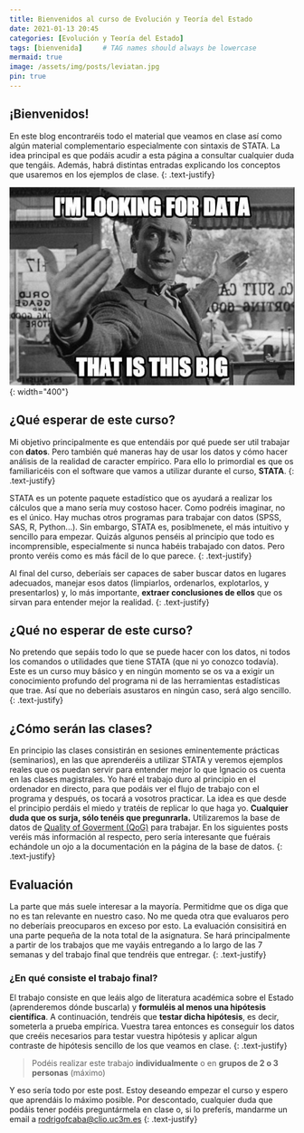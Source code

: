 ```yaml
---
title: Bienvenidos al curso de Evolución y Teoría del Estado
date: 2021-01-13 20:45
categories: [Evolución y Teoría del Estado]
tags: [bienvenida]     # TAG names should always be lowercase
mermaid: true
image: /assets/img/posts/leviatan.jpg
pin: true
---
```


## ¡Bienvenidos!

En este blog encontraréis todo el material que veamos en clase así como algún material complementario especialmente con sintaxis de STATA. La idea principal es que podáis acudir a esta página a consultar cualquier duda que tengáis. Además, habrá distintas entradas explicando los conceptos que usaremos en los ejemplos de clase.
{: .text-justify}

![I'm looking for data this big](/assets/img/posts/Bws7vMhIIAAFK9R.jpg){: width="400"}

## ¿Qué esperar de este curso?

Mi objetivo principalmente es que entendáis por qué puede ser util trabajar con **datos**. Pero también qué maneras hay de usar los datos y cómo hacer análisis de la realidad de caracter empírico. Para ello lo primordial es que os familiaricéis con el software que vamos a utilizar durante el curso, **STATA**.
{: .text-justify}

STATA es un potente paquete estadístico que os ayudará a realizar los cálculos que a mano sería muy costoso hacer. Como podréis imaginar, no es el único. Hay muchas otros programas para trabajar con datos (SPSS, SAS, R, Python...). Sin embargo, STATA es, posiblmenete, el más intuitivo y sencillo para empezar. Quizás algunos penséis al principio que todo es incomprensible, especialmente si nunca habéis trabajado con datos. Pero pronto veréis como es más fácil de lo que parece.
{: .text-justify}

Al final del curso, deberíais ser capaces de saber buscar datos en lugares adecuados, manejar esos datos (limpiarlos, ordenarlos, explotarlos, y presentarlos) y, lo más importante, **extraer conclusiones de ellos** que os sirvan para entender mejor la realidad.
{: .text-justify}


## ¿Qué no esperar de este curso?

No pretendo que sepáis todo lo que se puede hacer con los datos, ni todos los comandos o utilidades que tiene STATA (que ni yo conozco todavía). Este es un curso muy básico y en ningún momento se os va a exigir un conocimiento profundo del programa ni de las herramientas estadísticas que trae. Así que no deberíais asustaros en ningún caso, será algo sencillo.
{: .text-justify}

## ¿Cómo serán las clases?

En principio las clases consistirán en sesiones eminentemente prácticas (seminarios), en las que aprenderéis a utilizar STATA y veremos ejemplos reales que os puedan servir para entender mejor lo que Ignacio os cuenta en las clases magistrales. Yo haré el trabajo duro al principio en el ordenador en directo, para que podáis ver el flujo de trabajo con el programa y después, os tocará a vosotros practicar. La idea es que desde el principio perdáis el miedo y tratéis de replicar lo que haga yo. **Cualquier duda que os surja, sólo tenéis que pregunrarla.**
Utilizaremos la base de datos de [Quality of Goverment (QoG)](https://www.gu.se/en/quality-government) para trabajar. En los siguientes posts veréis más información al respecto, pero sería interesante que fuérais echándole un ojo a la documentación en la página de la base de datos.
{: .text-justify}

## Evaluación

La parte que más suele interesar a la mayoría. Permitidme que os diga que no es tan relevante en nuestro caso. No me queda otra que evaluaros pero no deberíais preocuparos en exceso por esto. La evaluación consisitirá en una parte pequeña de la nota total de la asignatura. Se hará principalmente a partir de los trabajos que me vayáis entregando a lo largo de las 7 semanas y del trabajo final que tendréis que entregar.
{: .text-justify}

### ¿En qué consiste el trabajo final?

El trabajo consiste en que leáis algo de literatura académica sobre el Estado (aprenderemos dónde buscarla) y **formuléis al menos una hipótesis científica**. A continuación, tendréis que **testar dicha hipótesis**, es decir, someterla a prueba empírica. Vuestra tarea entonces es conseguir los datos que creéis necesarios para testar vuestra hipótesis y aplicar algun contraste de hipótesis sencillo de los que veamos en clase.
{: .text-justify}

> Podéis realizar este trabajo **individualmente** o en **grupos de 2 o 3 personas** (máximo)


Y eso sería todo por este post. Estoy deseando empezar el curso y espero que aprendáis lo máximo posible. Por descontado, cualquier duda que podáis tener podéis preguntármela en clase o, si lo preferís, mandarme un email a [rodrigofcaba@clio.uc3m.es](mailto:rodferna@clio.uc3m.es)
{: .text-justify}
